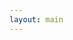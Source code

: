 ```yaml
---
layout: main
---
```


<!---

Plan:

Emlyn and Orin suspect that there is a traitor in The Hosue of Eyes. But with the deception possibly going all the way to the top, how can know who to trust.

And with the kings assassination bringing nations of Verris and Kris to the brink of war, it is more important than ever that level heads prevail.

But due to their unwitting participation in the assassination, they are facing severe persecution within their own government.

-

Meanwhile, Emlyn's dreams have been steadily worsening. The lack of sleep and constant night terrors begins affecting her waking life. Others start to notice what is happening, and Orin is torn between what is best for Emlyn, his career and his paternal feelings towards her.

Orin is meanwhile fighting a cutthroat battle to keep his head above water in the inner politics of The House of Eyes. Much of his political capital has been lost to debacle in Rens, and what little is left, is being lost due to protect Emlyn.

Orin needs to desperately seek new allies, and perhaps ones that he would rather not pursue.

-

Marcus and Jake are not forgotten either, but they have their own concerns. Believed to be part of the conspiracy to assassinate the king, they have flown into secrecy, Jake leaving his family behind.

To be honest, I don't know what I am going to do with them.

-

In the end, after much political wheeling and dealing, Orin and Emlyn will seem as though they have finally got to the bottom of things.

However, in the final chapter, they will receive a macguffin, and everything will fall into place. The person that they trusted most will be shown to be a traitor. But before they can do anything, an arrest party will come to arrest them.

They will only just manage to escape with their lives, but to what end? To what end?

-

-->
